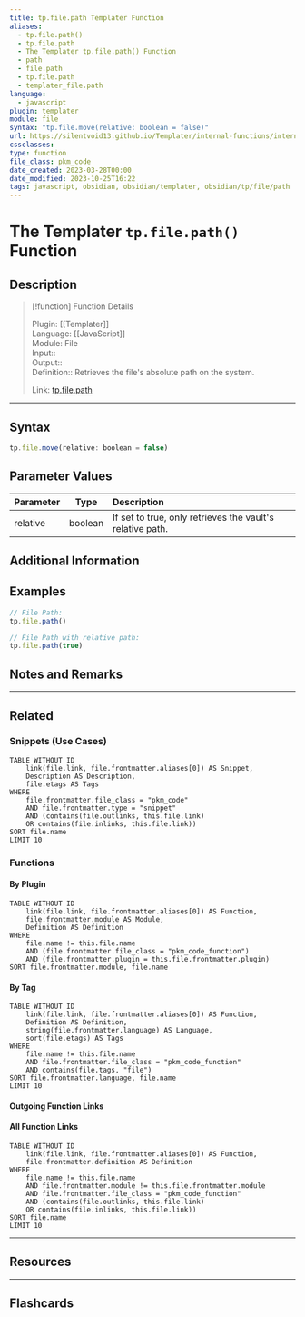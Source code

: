 ```yaml
---
title: tp.file.path Templater Function
aliases:
  - tp.file.path()
  - tp.file.path
  - The Templater tp.file.path() Function
  - path
  - file.path
  - tp.file.path
  - templater_file.path
language:
  - javascript
plugin: templater
module: file
syntax: "tp.file.move(relative: boolean = false)"
url: https://silentvoid13.github.io/Templater/internal-functions/internal-modules/file-module.html#tpfilepathrelative-boolean--false
cssclasses:
type: function
file_class: pkm_code
date_created: 2023-03-28T00:00
date_modified: 2023-10-25T16:22
tags: javascript, obsidian, obsidian/templater, obsidian/tp/file/path
---
```

# The Templater `tp.file.path()` Function

## Description

> [!function] Function Details
> 
> Plugin: [[Templater]]  
> Language: [[JavaScript]]  
> Module: File  
> Input::  
> Output::  
> Definition:: Retrieves the file's absolute path on the system.  
>  
> Link: [tp.file.path](https://silentvoid13.github.io/Templater/internal-functions/internal-modules/file-module.html#tpfilepathrelative-boolean--false)

---

## Syntax

```javascript
tp.file.move(relative: boolean = false)
```

## Parameter Values

| Parameter    |  Type   | Description                                               |
|:------------ |:-------:|:--------------------------------------------------------- |
| relative     | boolean | If set to true, only retrieves the vault's relative path. |

## Additional Information

## Examples

```javascript
// File Path: 
tp.file.path() 

// File Path with relative path: 
tp.file.path(true)
```

## Notes and Remarks

---

## Related

### Snippets (Use Cases)

<!-- Query limit 10  -->

```dataview
TABLE WITHOUT ID
	link(file.link, file.frontmatter.aliases[0]) AS Snippet,
	Description AS Description,
	file.etags AS Tags
WHERE 
	file.frontmatter.file_class = "pkm_code"
	AND file.frontmatter.type = "snippet"
	AND (contains(file.outlinks, this.file.link)
	OR contains(file.inlinks, this.file.link))
SORT file.name
LIMIT 10
```

### Functions

#### By Plugin

```dataview
TABLE WITHOUT ID
	link(file.link, file.frontmatter.aliases[0]) AS Function,
	file.frontmatter.module AS Module,
	Definition AS Definition
WHERE 
	file.name != this.file.name
	AND (file.frontmatter.file_class = "pkm_code_function")
	AND (file.frontmatter.plugin = this.file.frontmatter.plugin)
SORT file.frontmatter.module, file.name
```

#### By Tag

<!-- Add tags in contains function as needed  -->  
<!-- Query limit 10  -->

```dataview
TABLE WITHOUT ID
	link(file.link, file.frontmatter.aliases[0]) AS Function,
	Definition AS Definition,
	string(file.frontmatter.language) AS Language,
	sort(file.etags) AS Tags
WHERE 
	file.name != this.file.name
	AND file.frontmatter.file_class = "pkm_code_function"
	AND contains(file.tags, "file")
SORT file.frontmatter.language, file.name
LIMIT 10
```

#### Outgoing Function Links

<!-- Link related functions here -->

#### All Function Links

<!-- Excluding functions of the same module  -->  
<!-- Query limit 10  -->

```dataview
TABLE WITHOUT ID
	link(file.link, file.frontmatter.aliases[0]) AS Function,
	file.frontmatter.definition AS Definition
WHERE 
	file.name != this.file.name
	AND file.frontmatter.module != this.file.frontmatter.module 
	AND file.frontmatter.file_class = "pkm_code_function"
	AND (contains(file.outlinks, this.file.link)
	OR contains(file.inlinks, this.file.link))
SORT file.name
LIMIT 10
```

---

## Resources

---

## Flashcards
